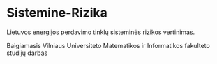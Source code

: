 # Sistemine-Rizika
Lietuvos energijos perdavimo tinklų sisteminės rizikos vertinimas.

Baigiamasis Vilniaus Universiteto Matematikos ir Informatikos fakulteto studijų darbas
